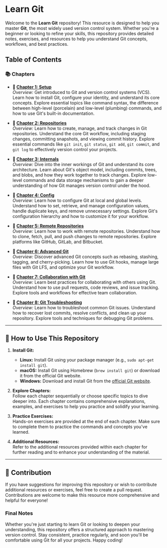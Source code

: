 # Learn Git

Welcome to the **Learn Git** repository! This resource is designed to help you master **Git**, the most widely used version control system. Whether you're a beginner or looking to refine your skills, this repository provides detailed notes, exercises, and resources to help you understand Git concepts, workflows, and best practices.

## Table of Contents

### 📚 **Chapters**

- **🔹 [Chapter 1: Setup](./chapters/chapter-1/README.md)**  
   _Overview:_ Get introduced to Git and version control systems (VCS). Learn how to install Git, configure your identity, and understand its core concepts. Explore essential topics like command syntax, the difference between high-level (porcelain) and low-level (plumbing) commands, and how to use Git's built-in documentation.

- **🔹 [Chapter 2: Repositories](./chapters/chapter-2/README.md)**  
   _Overview:_ Learn how to create, manage, and track changes in Git repositories. Understand the core Git workflow, including staging changes, committing snapshots, and viewing commit history. Explore essential commands like `git init`, `git status`, `git add`, `git commit`, and `git log` to effectively version control your projects.

- **🔹 [Chapter 3: Internals](./chapters/chapter-3/README.md)**  
   _Overview:_ Dive into the inner workings of Git and understand its core architecture. Learn about Git's object model, including commits, trees, and blobs, and how they work together to track changes. Explore low-level commands and data storage mechanisms to gain a deeper understanding of how Git manages version control under the hood.

- **🔹 [Chapter 4: Config](./chapters/chapter-4/README.md)**  
   _Overview:_ Learn how to configure Git at local and global levels. Understand how to set, retrieve, and manage configuration values, handle duplicate keys, and remove unnecessary settings. Explore Git's configuration hierarchy and how to customize it for your workflow.

- **🔹 [Chapter 5: Remote Repositories](./chapters/chapter-5/README.md)**  
   _Overview:_ Learn how to work with remote repositories. Understand how to clone, fetch, pull, and push changes to remote repositories. Explore platforms like GitHub, GitLab, and Bitbucket.

- **🔹 [Chapter 6: Advanced Git](./chapters/chapter-6/README.md)**  
   _Overview:_ Discover advanced Git concepts such as rebasing, stashing, tagging, and cherry-picking. Learn how to use Git hooks, manage large files with Git LFS, and optimize your Git workflow.

- **🔹 [Chapter 7: Collaboration with Git](./chapters/chapter-7/README.md)**  
   _Overview:_ Learn best practices for collaborating with others using Git. Understand how to use pull requests, code reviews, and issue tracking. Explore tools and workflows for effective team collaboration.

- **🔹 [Chapter 8: Git Troubleshooting](./chapters/chapter-8/README.md)**  
   _Overview:_ Learn how to troubleshoot common Git issues. Understand how to recover lost commits, resolve conflicts, and clean up your repository. Explore tools and techniques for debugging Git problems.

---

## 🚀 How to Use This Repository

1. **Install Git:**

   - **Linux:** Install Git using your package manager (e.g., `sudo apt-get install git`).
   - **macOS:** Install Git using Homebrew (`brew install git`) or download it from the official Git website.
   - **Windows:** Download and install Git from the [official Git website](https://git-scm.com/).

2. **Explore Chapters:**  
   Follow each chapter sequentially or choose specific topics to dive deeper into. Each chapter contains comprehensive explanations, examples, and exercises to help you practice and solidify your learning.

3. **Practice Exercises:**  
   Hands-on exercises are provided at the end of each chapter. Make sure to complete them to practice the commands and concepts you've learned.

4. **Additional Resources:**  
   Refer to the additional resources provided within each chapter for further reading and to enhance your understanding of the material.

---

## 📑 Contribution

If you have suggestions for improving this repository or wish to contribute additional resources or exercises, feel free to create a pull request. Contributions are welcome to make this resource more comprehensive and helpful for everyone!

### Final Notes

Whether you're just starting to learn Git or looking to deepen your understanding, this repository offers a structured approach to mastering version control. Stay consistent, practice regularly, and soon you'll be comfortable using Git for all your projects. Happy coding!
